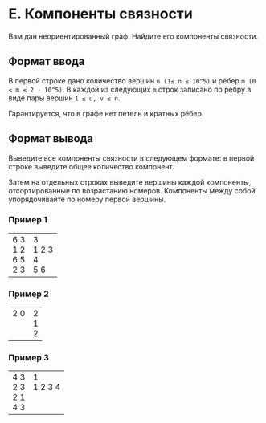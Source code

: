 # E. Компоненты связности

Вам дан неориентированный граф. Найдите его компоненты связности.

## Формат ввода

В первой строке дано количество вершин `n (1≤ n ≤ 10^5)` и рёбер `m (0 ≤ m ≤ 2 ⋅ 10^5)`. В каждой из 
следующих `m` строк записано по ребру в виде пары вершин `1 ≤ u, v ≤ n`.

Гарантируется, что в графе нет петель и кратных рёбер.

## Формат вывода

Выведите все компоненты связности в следующем формате: в первой строке выведите общее количество компонент.

Затем на отдельных строках выведите вершины каждой компоненты, отсортированные по возрастанию номеров. Компоненты между 
собой упорядочивайте по номеру первой вершины.

### Пример 1

<table><tr>
<td>
6 3<br>
1 2<br>
6 5<br>
2 3
</td>
<td>
3<br>
1 2 3 <br>
4 <br>
5 6 
</td>
</tr></table>

### Пример 2

<table><tr>
<td>
2 0<br>
<br>
<br>
</td>
<td>
2<br>
1 <br>
2 
</td>
</tr></table>

### Пример 3

<table><tr>
<td>
4 3<br>
2 3<br>
2 1<br>
4 3
</td>
<td>
1<br>
1 2 3 4 <br>
<br>
<br>
</td>
</tr></table>